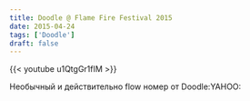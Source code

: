 ```yaml
---
title: Doodle @ Flame Fire Festival 2015
date: 2015-04-24
tags: ['Doodle']
draft: false
---
```

{{< youtube u1QtgGr1fIM >}}

<p>Необычный и действительно flow номер от Doodle:YAHOO:</p>

